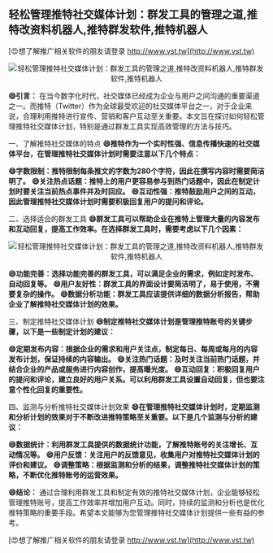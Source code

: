 ## **轻松管理推特社交媒体计划：群发工具的管理之道,推特改资料机器人,推特群发软件,推特机器人**

[😍想了解推广相关软件的朋友请登录 http://www.vst.tw](http://www.vst.tw)

 <center><img src="https://vst.tw/MP4/tuiguang/png/0.png" alt="轻松管理推特社交媒体计划：群发工具的管理之道,推特改资料机器人,推特群发软件,推特机器人"></center>

**😄引言：**
在当今数字化时代，社交媒体已经成为企业与用户之间沟通的重要渠道之一。而推特（Twitter）作为全球最受欢迎的社交媒体平台之一，对于企业来说，合理利用推特进行宣传、营销和客户互动至关重要。本文旨在探讨如何轻松管理推特社交媒体计划，特别是通过群发工具实现高效管理的方法与技巧。

一、了解推特社交媒体的特点
**😄推特作为一个实时性强、信息传播快速的社交媒体平台，在管理推特社交媒体计划时需要注意以下几个特点：**

**😄字数限制：推特限制每条推文的字数为280个字符，因此在撰写内容时需要简洁明了。**
**😄关注热点话题：推特上的用户更容易参与到热门话题中，因此在制定计划时要关注当前热点事件并及时回应。**
**😄互动性强：推特鼓励用户之间的互动，因此管理推特社交媒体计划时需要积极回复用户的提问和评论。**

二、选择适合的群发工具
**😄群发工具可以帮助企业在推特上管理大量的内容发布和互动回复，提高工作效率。在选择群发工具时，需要考虑以下几个因素：**

 <center><img src="https://vst.tw/MP4/tuiguang/png/4.png" alt="轻松管理推特社交媒体计划：群发工具的管理之道,推特改资料机器人,推特群发软件,推特机器人"></center>

**😄功能完善：选择功能完善的群发工具，可以满足企业的需求，例如定时发布、自动回复等。**
**😄用户友好性：群发工具的界面设计要简洁明了，易于使用，不需要复杂的操作。**
**😄数据分析功能：群发工具应该提供详细的数据分析报告，帮助企业了解推特社交媒体计划的效果。**

三、制定推特社交媒体计划
**😄制定推特社交媒体计划是管理推特账号的关键步骤，以下是一些制定计划的建议：**

**😄定期发布内容：根据企业的需求和用户关注点，制定每日、每周或每月的内容发布计划，保证持续的内容输出。**
**😄关注热门话题：及时关注当前热门话题，并结合企业的产品或服务进行内容创作，提高曝光度。**
**😄互动回复：积极回复用户的提问和评论，建立良好的用户关系。可以利用群发工具设置自动回复，但也要注意个性化回复的重要性。**

四、监测与分析推特社交媒体计划效果
**😄在管理推特社交媒体计划时，定期监测和分析计划的效果对于不断改进推特策略至关重要。以下是几个监测与分析的建议：**

**😄数据统计：利用群发工具提供的数据统计功能，了解推特账号的关注增长、互动情况等。**
**😄用户反馈：关注用户的反馈意见，收集用户对推特社交媒体计划的评价和建议。**
**😄调整策略：根据监测和分析的结果，调整推特社交媒体计划的策略，不断优化推特账号的运营效果。**

**😄结论：**
通过合理利用群发工具和制定有效的推特社交媒体计划，企业能够轻松管理推特账号，提高工作效率并增加用户互动。同时，持续的监测和分析也是优化推特策略的重要手段。希望本文能够为您管理推特社交媒体计划提供一些有益的参考。

[😍想了解推广相关软件的朋友请登录 http://www.vst.tw](http://www.vst.tw)



